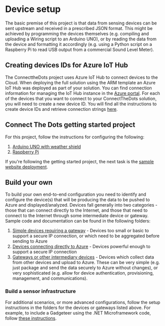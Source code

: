 # Device setup  #
The basic premise of this project is that data from sensing devices can be sent upstream and received in a prescribed JSON format. This might be achieved by programming the devices themselves (e.g. compiling and uploading a Wiring script to an Arduino UNO), or by reading the data from the device and formatting it accordingly (e.g. using a Python script on a Raspberry Pi to read USB output from a commercial Sound Level Meter). 

## Creating devices IDs for Azure IoT Hub ##
The ConnecttheDots project uses Azure IoT Hub to connect devices to the Cloud.
When deploying the full solution using the ARM template an Azure IoT Hub was deployed as part of your solution. You can find connection information for managing the IoT Hub instance in the [Azure portal](http://portal.azure.com).
For each of the devices that you want to connect to your ConnectTheDots solution, you will need to create a new device ID.
You will find all the instructions to create device IDs and retrieve connection strings [here](https://github.com/Azure/azure-iot-sdks/blob/master/doc/manage_iot_hub.md).

## Connect The Dots getting started project ##
For this project, follow the instructions for configuring the following:

1. [Arduino UNO with weather shield](GatewayConnectedDevices/Arduino%20UNO/Weather/WeatherShieldJson/Arduino-and-Weather-Shield-setup.md) 
2. [Raspberry Pi](Gateways/GatewayService/RaspberryPi-Gateway-setup.md) 

If you're following the getting started project, the next task is the [sample website deployment](../Azure/WebSite/WebsitePublish.md).

## Build your own 

To build your own end-to-end configuration you need to identify and configure the device(s) that will be producing the data to be pushed to Azure and displayed/analyzed. Devices fall generally into two categories - those that can connect directly to the Internet, and those that need to connect to the Internet through some intermediate device or gateway. Sample code and documentation can be found in the following folders:

1. [Simple devices requiring a gateway](GatewayConnectedDevices/) - Devices too small or basic to support a secure IP connection, or which need to be aggregated before sending to Azure
2. [Devices connecting directly to Azure](DirectlyConnectedDevices/) - Devices powerful enough to support a secure IP connection
3. [Gateways or other intermediary devices](Gateways/) - Devices which collect data from other devices and upload to Azure. These can be very simple (e.g. just package and send the data securely to Azure without changes), or very sophisticated (e.g. allow for device authentication, provisioning, management, and communications). 


### Build a sensor infrastructure ###
For additional scenarios, or more advanced configurations, follow the setup instructions in the folders for the devices or gateways listed above. For example, to include a Gadgeteer using the .NET Microframework code, follow [these instructions](DirectlyConnectedDevices/NETMF/ConnectTheDotsGadgeteer/Docs/NETMF%20Gadgeteer%20setup.md).